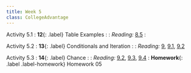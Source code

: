 ```yaml
---
title: Week 5
class: CollegeAdvantage
---
```


Activity 5.1
: **12**{: .label} Table Examples
: <!--[Slides](#) &#8226; [Demos](#) &#8226; [Video](#)-->
: _Reading:_ [8.5](https://inferentialthinking.com/chapters/08/5/Bike_Sharing_in_the_Bay_Area.html)
: <!--[Project 1 Lab Worksheet](#)-->

Activity 5.2
: **13**{: .label} Conditionals and Iteration
: <!--[Slides]#) &#8226; [Demos](#) &#8226; [Video](#)-->
: _Reading:_ [9](https://inferentialthinking.com/chapters/09/Randomness.html), [9.1](https://inferentialthinking.com/chapters/09/1/Conditional_Statements.html), [9.2](https://inferentialthinking.com/chapters/09/2/Iteration.html)

Activity 5.3
: **14**{: .label} Chance
: <!--[Slides]#) &#8226; [Demos](#) &#8226; [Video](#)-->
: _Reading:_ [9.2](https://inferentialthinking.com/chapters/09/2/Iteration.html), [9.3](https://inferentialthinking.com/chapters/09/3/Simulation.html), [9.4](https://inferentialthinking.com/chapters/09/4/Monty_Hall_Problem.html)
: **Homework**{: .label .label-homework} Homework 05
